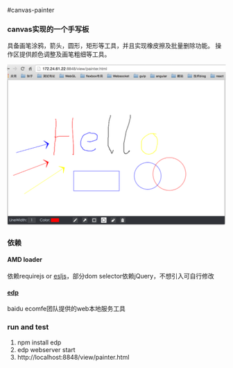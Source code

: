#canvas-painter

### canvas实现的一个手写板
具备画笔涂鸦，箭头，圆形，矩形等工具，并且实现橡皮擦及批量删除功能。
操作区提供颜色调整及画笔粗细等工具。

![alt text](https://github.com/ansenAC/imageSource/blob/master/painter.png?raw=true)

### 依赖
#### AMD loader
依赖requirejs or [esljs](https://github.com/ecomfe/esl)，部分dom selector依赖jQuery，不想引入可自行修改

#### [edp](https://github.com/ecomfe/edp)
baidu ecomfe团队提供的web本地服务工具

### run and test
1. npm install edp
2. edp webserver start
3. http://localhost:8848/view/painter.html










